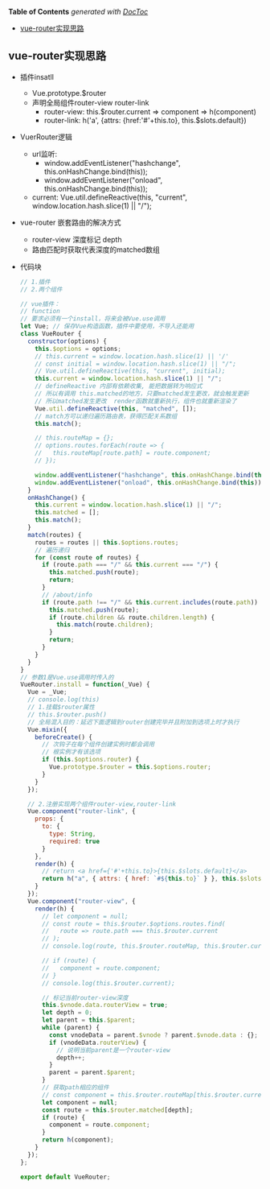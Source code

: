 <!-- START doctoc generated TOC please keep comment here to allow auto update -->
<!-- DON'T EDIT THIS SECTION, INSTEAD RE-RUN doctoc TO UPDATE -->
**Table of Contents**  *generated with [DocToc](https://github.com/thlorenz/doctoc)*

- [vue-router实现思路](#vue-router%E5%AE%9E%E7%8E%B0%E6%80%9D%E8%B7%AF)

<!-- END doctoc generated TOC please keep comment here to allow auto update -->

## vue-router实现思路
- 插件insatll
    - Vue.prototype.$router
    - 声明全局组件router-view router-link
        - router-view: this.$router.current => component => h(component)
        - router-link: h('a', {attrs: {href:'#'+this.to}, this.$slots.default})
- VuerRouter逻辑
    - url监听: 
        - window.addEventListener("hashchange", this.onHashChange.bind(this));
        - window.addEventListener("onload", this.onHashChange.bind(this));
    - current: Vue.util.defineReactive(this, "current", window.location.hash.slice(1) || "/");    

- vue-router 嵌套路由的解决方式
    - router-view 深度标记 depth
    - 路由匹配时获取代表深度的matched数组
    
- 代码块    
    ```javascript
    // 1.插件
    // 2.两个组件
    
    // vue插件：
    // function
    // 要求必须有一个install，将来会被Vue.use调用
    let Vue; // 保存Vue构造函数，插件中要使用，不导入还能用
    class VueRouter {
      constructor(options) {
        this.$options = options;
        // this.current = window.location.hash.slice(1) || '/'
        // const initial = window.location.hash.slice(1) || "/";
        // Vue.util.defineReactive(this, "current", initial);
        this.current = window.location.hash.slice(1) || "/";
        // defineReactive 内部有依赖收集, 能把数据转为响应式
        // 所以有调用 this.matched的地方，只要matched发生更改，就会触发更新
        // 所以matched发生更改  render函数就重新执行，组件也就重新渲染了
        Vue.util.defineReactive(this, "matched", []);
        // match方可以递归遍历路由表，获得匹配关系数组
        this.match();
    
        // this.routeMap = {};
        // options.routes.forEach(route => {
        //   this.routeMap[route.path] = route.component;
        // });
    
        window.addEventListener("hashchange", this.onHashChange.bind(this));
        window.addEventListener("onload", this.onHashChange.bind(this));
      }
      onHashChange() {
        this.current = window.location.hash.slice(1) || "/";
        this.matched = [];
        this.match();
      }
      match(routes) {
        routes = routes || this.$options.routes;
        // 遍历递归
        for (const route of routes) {
          if (route.path === "/" && this.current === "/") {
            this.matched.push(route);
            return;
          }
          // /about/info
          if (route.path !== "/" && this.current.includes(route.path)) {
            this.matched.push(route);
            if (route.children && route.children.length) {
              this.match(route.children);
            }
            return;
          }
        }
      }
    }
    // 参数1是Vue.use调用时传入的
    VueRouter.install = function(_Vue) {
      Vue = _Vue;
      // console.log(this)
      // 1.挂载$router属性
      // this.$router.push()
      // 全局混入目的：延迟下面逻辑到router创建完毕并且附加到选项上时才执行
      Vue.mixin({
        beforeCreate() {
          // 次钩子在每个组件创建实例时都会调用
          // 根实例才有该选项
          if (this.$options.router) {
            Vue.prototype.$router = this.$options.router;
          }
        }
      });
    
      // 2.注册实现两个组件router-view,router-link
      Vue.component("router-link", {
        props: {
          to: {
            type: String,
            required: true
          }
        },
        render(h) {
          // return <a href={'#'+this.to}>{this.$slots.default}</a>
          return h("a", { attrs: { href: `#${this.to}` } }, this.$slots.default);
        }
      });
      Vue.component("router-view", {
        render(h) {
          // let component = null;
          // const route = this.$router.$options.routes.find(
          //   route => route.path === this.$router.current
          // );
          // console.log(route, this.$router.routeMap, this.$router.current);
    
          // if (route) {
          //   component = route.component;
          // }
          // console.log(this.$router.current);
    
          // 标记当前router-view深度
          this.$vnode.data.routerView = true;
          let depth = 0;
          let parent = this.$parent;
          while (parent) {
            const vnodeData = parent.$vnode ? parent.$vnode.data : {};
            if (vnodeData.routerView) {
              // 说明当前parent是一个router-view
              depth++;
            }
            parent = parent.$parent;
          }
          // 获取path相应的组件
          // const component = this.$router.routeMap[this.$router.current];
          let component = null;
          const route = this.$router.matched[depth];
          if (route) {
            component = route.component;
          }
          return h(component);
        }
      });
    };
    
    export default VueRouter;
    
    ```

